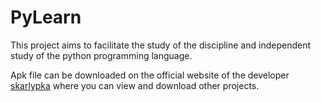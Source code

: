 # PyLearn

This project aims to facilitate the study of the discipline and independent study of the python programming language.

Apk file can be downloaded on the official website of the developer [skarlypka](https://github.com/skarlypka/skarlypkaSite.git) where you can view and download other projects.
